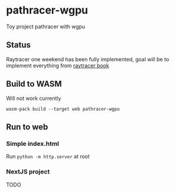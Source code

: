 # pathracer-wgpu
Toy project pathracer with wgpu

## Status
Raytracer one weekend has been fully implemented, goal will be to implement everything from [raytracer book](https://raytracing.github.io/)

## Build to WASM
Will not work currently
```
wasm-pack build --target web pathracer-wgpu
```

## Run to web
### Simple index.html
Run `python -m http.server` at root

### NextJS project
TODO
